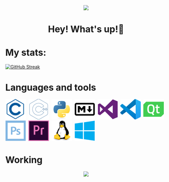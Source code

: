 <p align="center">
        <img src="https://media.giphy.com/media/CcwLAV11cALh3OuEJ5/giphy.gif" width="726">
</p>

<div align="center">
<h1>
  Hey! What's up!👋
</h1>
</div>


 # My stats:

 [![GitHub Streak](https://streak-stats.demolab.com/?user=YpsilonXX&theme=dark)](https://git.io/streak-stats)

 # Languages and tools

 <img src="https://github.com/devicons/devicon/blob/master/icons/c/c-line.svg" title="c" alt= "c" width= "64" heght= "64">&nbsp;
 <img src="https://github.com/devicons/devicon/blob/master/icons/cplusplus/cplusplus-line.svg" title="cplusplus" alt= "cplusplus" width= "64" heght= "64">&nbsp;
 <img src="https://github.com/devicons/devicon/blob/master/icons/python/python-original.svg" title="python" alt= "py" width= "64" heght= "64">&nbsp;
 <img src="https://github.com/devicons/devicon/blob/master/icons/markdown/markdown-original.svg" title="markdown" alt= "md" width= "64" heght= "64">&nbsp;
 <img src="https://github.com/devicons/devicon/blob/master/icons/visualstudio/visualstudio-plain.svg" title="VisualStudio" alt= "VS" width= "64" heght= "64">&nbsp;
 <img src="https://github.com/devicons/devicon/blob/master/icons/vscode/vscode-original.svg" title="VScode" alt= "VScode" width= "64" heght= "64">&nbsp;
 <img src="https://github.com/devicons/devicon/blob/master/icons/qt/qt-original.svg" title="qt" alt= "qt" width= "64" heght= "64">&nbsp;
 <img src="https://github.com/devicons/devicon/blob/master/icons/photoshop/photoshop-line.svg" title="photoshop" alt= "ps" width= "64" heght= "64">&nbsp;
 <img src="https://github.com/devicons/devicon/blob/master/icons/premierepro/premierepro-original.svg" title="premiere" alt= "pr" width= "64" heght= "64">&nbsp;
 <img src="https://github.com/devicons/devicon/blob/master/icons/linux/linux-original.svg" title="linux" alt= "linux" width= "64" heght= "64">&nbsp;
 <img src="https://github.com/devicons/devicon/blob/master/icons/windows8/windows8-original.svg" title= "win" alt= "win" width= "64" heght= "64">&nbsp;

 # Working

 <p align="center"><img src="https://i.ibb.co/L82fWj9/no-back-In-progress.gif" width="256"></p>




